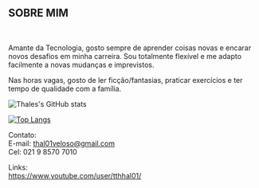<h2> SOBRE MIM </h2><br>


<p>
  Amante da Tecnologia, gosto sempre de aprender coisas novas e encarar novos desafios em minha carreira. Sou totalmente flexível e me adapto facilmente a novas mudanças e       imprevistos.

<p>Nas horas vagas, gosto de ler ficção/fantasias, praticar exercícios e ter tempo de qualidade com a família.</p>


![Thales's GitHub stats](https://github-readme-stats.vercel.app/api?username=thal01veloso&show_icons=true&theme=radical)

[![Top Langs](https://github-readme-stats.vercel.app/api/top-langs/?username=username=thal01veloso&layout=compact)](https://github.com/thal01veloso/github-readme-stats)




Contato:<br>
E-mail: thal01veloso@gmail.com<br>
Cel: 021 9 8570 7010<br>

Links:<br>
https://www.youtube.com/user/tthhal01/
